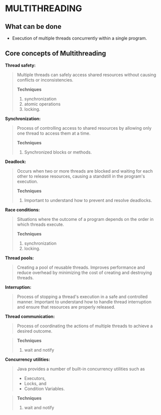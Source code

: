 # MULTITHREADING

## What can be done
- Execution of multiple threads concurrently within a single program.

## Core concepts of Multithreading

**Thread safety:** 
> Multiple threads can safely access shared resources without causing conflicts or inconsistencies.
> 
> **Techniques** 
>   1. synchronization
>   2. atomic operations
>   3. locking.

**Synchronization:** 
> Process of controlling access to shared resources by allowing only one thread to access them at a time.
> 
> **Techniques** 
>   1. Synchronized blocks or methods.

**Deadlock:** 
> Occurs when two or more threads are blocked and waiting for each other to release resources, causing a standstill in the program's execution.
> 
> **Techniques** 
>   1. Important to understand how to prevent and resolve deadlocks.

**Race conditions:** 
> Situations where the outcome of a program depends on the order in which threads execute.
> 
> **Techniques** 
>  1. synchronization
>  2. locking.

**Thread pools:** 
> Creating a pool of reusable threads. 
> Improves performance and reduce overhead by minimizing the cost of creating and destroying threads.

**Interruption:** 
> Process of stopping a thread's execution in a safe and controlled manner. 
> Important to understand how to handle thread interruption and ensure that resources are properly released.


**Thread communication:** 
> Process of coordinating the actions of multiple threads to achieve a desired outcome. 

> **Techniques** 
>  1. wait and notify

**Concurrency utilities:** 
> Java provides a number of built-in concurrency utilities such as
> - Executors,
> - Locks, and
> - Condition Variables. 

> **Techniques** 
>  1. wait and notify
